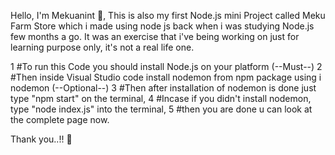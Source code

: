 Hello, I'm Mekuanint 👋, This is also my first Node.js mini Project called Meku Farm Store which i made using node js back when i was studying Node.js few months a go. It was an exercise that i've being working on just for learning purpose only, it's not a real life one. 

1 #To run this Code you should install Node.js on your platform (--Must--)
2 #Then inside Visual Studio code install nodemon from npm package using i nodemon (--Optional--)
3 #Then after installation of nodemon is done just type "npm start" on the terminal,
4 #Incase if you didn't install nodemon, type "node index.js" into the terminal,
5 #then you are done u can look at the complete page now.

Thank you..!! 🙏

